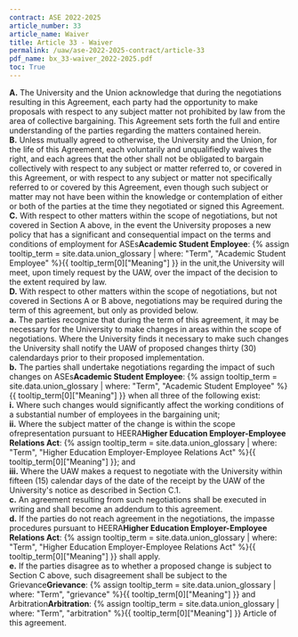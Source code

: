 ```yaml
---
contract: ASE 2022-2025
article_number: 33
article_name: Waiver 
title: Article 33 - Waiver 
permalink: /uaw/ase-2022-2025-contract/article-33
pdf_name: bx_33-waiver_2022-2025.pdf
toc: True
---
```



<div class="lvl1"><b>A.</b> The University and the Union acknowledge that during the negotiations resulting in this Agreement, each party had the opportunity to make proposals with respect to any subject matter not prohibited by law from the area of collective bargaining. This Agreement sets forth the full and entire understanding of the parties regarding the matters contained herein.</div>
<div class="lvl1"><b>B.</b> Unless mutually agreed to otherwise, the University and the Union, for the life of this Agreement, each voluntarily and unqualifiedly waives the right, and each agrees that the other shall not be obligated to bargain collectively with respect to any subject or matter referred to, or covered in this Agreement, or with respect to any subject or matter not specifically referred to or covered by this Agreement, even though such subject or matter may not have been within the knowledge or contemplation of either or both of the parties at the time they negotiated or signed this Agreement.</div>
<div class="lvl1"><b>C.</b> With respect to other matters within the scope of negotiations, but not covered in Section A above, in the event the University proposes a new policy that has a significant and consequential impact on the terms and conditions of employment for <span class="tooltip">ASEs<span class="tooltip-text"><b>Academic Student Employee</b>: {% assign tooltip_term = site.data.union_glossary | where: "Term", "Academic Student Employee" %}{{ tooltip_term[0]["Meaning"] }}</span></span> in the unit,the University will meet, upon timely request by the UAW, over the impact of the decision to the extent required by law.</div>
<div class="lvl1"><b>D.</b> With respect to other matters within the scope of negotiations, but not covered in Sections A or B above, negotiations may be required during the term of this agreement, but only as provided below.
<div class="lvl3"><b>a.</b> The parties recognize that during the term of this agreement, it may be necessary for the University to make changes in areas within the scope of negotiations. Where the University finds it necessary to make such changes the University shall notify the UAW of proposed changes thirty (30) calendardays prior to their proposed implementation.</div>
<div class="lvl3"><b>b.</b> The parties shall undertake negotiations regarding the impact of such changes on <span class="tooltip">ASEs<span class="tooltip-text"><b>Academic Student Employee</b>: {% assign tooltip_term = site.data.union_glossary | where: "Term", "Academic Student Employee" %}{{ tooltip_term[0]["Meaning"] }}</span></span> when all three of the following exist:
<div class="lvl4"><b>i.</b> 
 Where such changes would significantly affect the working conditions of a substantial number of employees in the bargaining unit;</div>
<div class="lvl4"><b>ii.</b> 
 Where the subject matter of the change is within the scope ofrepresentation pursuant to <span class="tooltip">HEERA<span class="tooltip-text"><b>Higher Education Employer-Employee Relations Act</b>: {% assign tooltip_term = site.data.union_glossary | where: "Term", "Higher Education Employer-Employee Relations Act" %}{{ tooltip_term[0]["Meaning"] }}</span></span>; and</div>
<div class="lvl4"><b>iii.</b> 
 Where the UAW makes a request to negotiate with the University within fifteen (15) calendar days of the date of the receipt by the UAW of the University's notice as described in Section C.1.</div></div>
<div class="lvl3"><b>c.</b> An agreement resulting from such negotiations shall be executed in writing and shall become an addendum to this agreement.</div>
<div class="lvl3"><b>d.</b> If the parties do not reach agreement in the negotiations, the impasse procedures pursuant to <span class="tooltip">HEERA<span class="tooltip-text"><b>Higher Education Employer-Employee Relations Act</b>: {% assign tooltip_term = site.data.union_glossary | where: "Term", "Higher Education Employer-Employee Relations Act" %}{{ tooltip_term[0]["Meaning"] }}</span></span> shall apply.</div>
<div class="lvl3"><b>e.</b> If the parties disagree as to whether a proposed change is subject to Section C above, such disagreement shall be subject to the <span class="tooltip">Grievance<span class="tooltip-text"><b>Grievance</b>: {% assign tooltip_term = site.data.union_glossary | where: "Term", "grievance" %}{{ tooltip_term[0]["Meaning"] }}</span></span> and <span class="tooltip">Arbitration<span class="tooltip-text"><b>Arbitration</b>: {% assign tooltip_term = site.data.union_glossary | where: "Term", "arbitration" %}{{ tooltip_term[0]["Meaning"] }}</span></span> Article of this agreement.
</div></div>

